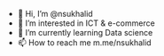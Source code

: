 - 👋 Hi, I’m @nsukhalid
- 👀 I’m interested in ICT & e-commerce
- 🌱 I’m currently learning Data science 
- 📫 How to reach me m.me/nsukhalid

<!---
nsukhalid/nsukhalid is a ✨ special ✨ repository because its `README.md` (this file) appears on your GitHub profile.
You can click the Preview link to take a look at your changes.
--->
